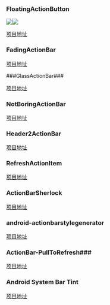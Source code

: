 ### FloatingActionButton ###

![](https://raw.githubusercontent.com/mikepenz/Android-ActionItemBadge/master/DEV/screenshot/screenshot1_small.png)![](https://raw.githubusercontent.com/mikepenz/Android-ActionItemBadge/master/DEV/screenshot/screenshot2_small.png)


[项目地址](https://github.com/mikepenz/Android-ActionItemBadge)

### FadingActionBar ###

[项目地址](https://github.com/ManuelPeinado/FadingActionBar)

###GlassActionBar###

[项目地址](https://github.com/ManuelPeinado/GlassActionBar)

### NotBoringActionBar ###

[项目地址](https://github.com/flavienlaurent/NotBoringActionBar)

### Header2ActionBar ###

[项目地址](https://github.com/AChep/Header2ActionBar) 

### RefreshActionItem ###

[项目地址](https://github.com/ManuelPeinado/RefreshActionItem)

### ActionBarSherlock ###

[项目地址](https://github.com/JakeWharton/ActionBarSherlock)

### android-actionbarstylegenerator ###

[项目地址](https://github.com/jgilfelt/android-actionbarstylegenerator)

### ActionBar-PullToRefresh###

[项目地址](https://github.com/chrisbanes/ActionBar-PullToRefresh)

### Android System Bar Tint ###

[项目地址](https://github.com/jgilfelt/SystemBarTint)